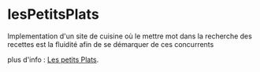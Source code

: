 # lesPetitsPlats

Implementation d'un site de cuisine  où le mettre mot dans la recherche des recettes est la fluidité afin de se démarquer de ces concurrents

 plus d'info : [Les petits Plats](https://openclassrooms.com/fr/paths/516/projects/814/assignment).
